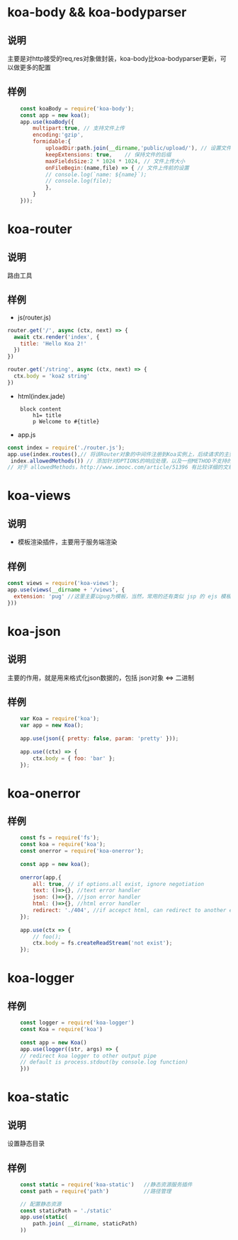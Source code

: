 # koa-body && koa-bodyparser  
## 说明
主要是对http接受的req,res对象做封装，koa-body比koa-bodyparser更新，可以做更多的配置
## 样例
``` js
    const koaBody = require('koa-body');
    const app = new koa();
    app.use(koaBody({
        multipart:true, // 支持文件上传
        encoding:'gzip',
        formidable:{
            uploadDir:path.join(__dirname,'public/upload/'), // 设置文件上传目录
            keepExtensions: true,    // 保持文件的后缀
            maxFieldsSize:2 * 1024 * 1024, // 文件上传大小
            onFileBegin:(name,file) => { // 文件上传前的设置
            // console.log(`name: ${name}`);
            // console.log(file);
            },
        }
    }));
```

# koa-router
## 说明
路由工具
## 样例
- js(router.js)
```  js
router.get('/', async (ctx, next) => {
  await ctx.render('index', {
    title: 'Hello Koa 2!'
  })
})

router.get('/string', async (ctx, next) => {
  ctx.body = 'koa2 string'
})

```
- html(index.jade)
``` jade
    block content
        h1= title
        p Welcome to #{title}
```
- app.js
``` js
const index = require('./router.js');
app.use(index.routes(),// 将该Router对象的中间件注册到Koa实例上，后续请求的主要处理逻辑
 index.allowedMethods()) // 添加针对OPTIONS的响应处理，以及一些METHOD不支持的处理
// 对于 allowedMethods，http://www.imooc.com/article/51396 有比较详细的文章
```

# koa-views
## 说明
- 模板渲染插件，主要用于服务端渲染
## 样例
```js
const views = require('koa-views');
app.use(views(__dirname + '/views', {
  extension: 'pug' //这里主要以pug为模板，当然，常用的还有类似 jsp 的 ejs 模板
}))

```

# koa-json
## 说明
主要的作用，就是用来格式化json数据的，包括 json对象 <=> 二进制
## 样例
```js
    var Koa = require('koa');
    var app = new Koa();
    
    app.use(json({ pretty: false, param: 'pretty' }));
    
    app.use((ctx) => {
        ctx.body = { foo: 'bar' };
    });
```

# koa-onerror
## 样例
```js
    const fs = require('fs');
    const koa = require('koa');
    const onerror = require('koa-onerror');
    
    const app = new koa();
    
    onerror(app,{
        all: true, // if options.all exist, ignore negotiation
        text: ()=>{}, //text error handler
        json: ()=>{}, //json error handler
        html: ()=>{}, //html error handler
        redirect: './404', //if accepct html, can redirect to another error page
    });
    
    app.use(ctx => {
        // foo();
        ctx.body = fs.createReadStream('not exist');
    });
```

# koa-logger
## 样例
``` js
    const logger = require('koa-logger')
    const Koa = require('koa')
    
    const app = new Koa()
    app.use(logger((str, args) => {
    // redirect koa logger to other output pipe
    // default is process.stdout(by console.log function)
    }))
```

# koa-static
## 说明
设置静态目录
## 样例
```js
    const static = require('koa-static')   //静态资源服务插件
    const path = require('path')           //路径管理

    // 配置静态资源
    const staticPath = './static'
    app.use(static(
        path.join( __dirname, staticPath)
    ))
```